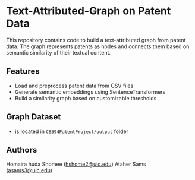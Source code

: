 # Text-Attributed-Graph on Patent Data

This repository contains code to build a text-attributed graph from patent data. The graph represents patents as nodes and connects them based on semantic similarity of their textual content.

## Features

- Load and preprocess patent data from CSV files
- Generate semantic embeddings using SentenceTransformers
- Build a similarity graph based on customizable thresholds

## Graph Dataset
- is located in `CS594PatentProject/output` folder

## Authors
Homaira huda Shomee (hshome2@uic.edu)
Ataher Sams (asams3@uic.edu)
<!-- - Save graphs in various formats (GraphML, GEXF, Pickle, CSV)



